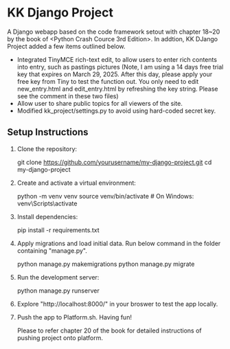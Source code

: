 
# KK Django Project
A Django webapp based on the code framework setout with chapter 18~20 by the book of <Python Crash Cource 3rd Edition>. In addtion, KK DJango Project added a few items outlined below.
 
 * Integrated TinyMCE rich-text edit, to allow users to enter rich contents into entry, such as pastings pictures 
    (Note, I am using a 14 days free trial key that expires on March 29, 2025. After this day, please apply your free key from Tiny to test the function out. You only need to edit new_entry.html and edit_entry.html by refreshing the key string. Please see the comment in these two files)
 * Allow user to share public topics for all viewers of the site.
 * Modified kk_project/settings.py to avoid using hard-coded secret key. 



## Setup Instructions
1. Clone the repository:

   git clone https://github.com/yourusername/my-django-project.git
   cd my-django-project

2. Create and activate a virtual environment:

   python -m venv venv
   source venv/bin/activate  # On Windows: venv\Scripts\activate

3. Install dependencies:

   pip install -r requirements.txt


4. Apply migrations and load initial data. Run below command in the folder containing "manage.py".

   python manage.py makemigrations
   python manage.py migrate


6. Run the development server:

   python manage.py runserver

7. Explore "http://localhost:8000/" in your broswer to test the app locally.

8. Push the app to Platform.sh. Having fun! 
   
   Please to refer chapter 20 of the book for detailed instructions of pushing project onto platform. 
